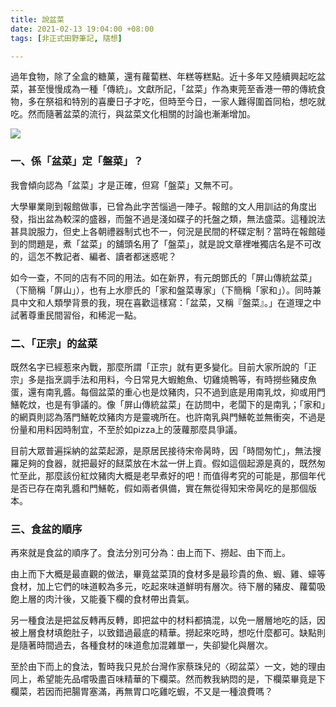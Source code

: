 ```yaml
---
title: 說盆菜
date: 2021-02-13 19:04:00 +08:00
tags: [非正式田野筆記, 隨想]

---
```


過年食物，除了全盒的糖菓，還有蘿蔔糕、年糕等糕點。近十多年又陸續興起吃盆菜，甚至慢慢成為一種「傳統」。文獻所記，「盆菜」作為東莞至香港一帶的傳統食物，多在祭祖和特別的喜慶日子才吃，但時至今日，一家人難得圍首同枱，想吃就吃。然而隨著盆菜的流行，與盆菜文化相關的討論也漸漸增加。  

  
[![](https://1.bp.blogspot.com/-do6vprtUI7g/YCeyFxjCMwI/AAAAAAAAILo/mo2t1SaprBAphnzcEuMUefvZSdi0JMH6gCLcBGAsYHQ/w400-h225/HK_Food_Poon_Choi_Pen_Cai_Big_Bowl_Feast_Cafe_de_Coral.JPG)](https://1.bp.blogspot.com/-do6vprtUI7g/YCeyFxjCMwI/AAAAAAAAILo/mo2t1SaprBAphnzcEuMUefvZSdi0JMH6gCLcBGAsYHQ/s1118/HK%5FFood%5FPoon%5FChoi%5FPen%5FCai%5FBig%5FBowl%5FFeast%5FCafe%5Fde%5FCoral.JPG)

  
### **一、係「盆菜」定「盤菜」？**

  
我會傾向認為「盆菜」才是正確，但寫「盤菜」又無不可。  
  
大學畢業剛到報館做事，已曾為此字苦惱過一陣子。報館的文人用訓詁的角度出發，指出盆為較深的盛器，而盤不過是淺如碟子的托盤之類，無法盛菜。這種說法甚具說服力，但史上各朝禮器制式也不一，何況是民間的杯碟定制？當時在報館碰到的問題是，煮「盆菜」的舖頭名用了「盤菜」，就是說文章裡唯獨店名是不可改的，這怎不教記者、編者、讀者都迷惑呢？  
  
如今一查，不同的店有不同的用法。如在新界，有元朗鄧氏的「屏山傳統盆菜」（下簡稱「屏山」），也有上水廖氏的「家和盤菜專家」（下簡稱「家和」）。同時兼具中文和人類學背景的我，現在喜歡這樣寫：「盆菜，又稱『盤菜』。」在道理之中試著尊重民間習俗，和稀泥一點。  
  
### 二、「正宗」的盆菜

  
既然名字已經惹來內戰，那麼所謂「正宗」就有更多變化。目前大家所說的「正宗」多是指烹調手法和用料，今日常見大蝦鮑魚、切雞燒鴨等，有時撈些豬皮魚蛋，還有南乳醬。每個盆菜的重心也是炆豬肉，只不過到底是用南乳炆，抑或用門鱔乾炆，也是有爭議的。像「屏山傳統盆菜」在訪問中，老闆下的是南乳；「家和」的網頁則認為落門鱔乾炆豬肉方是靈魂所在。也許南乳與門鱔乾並無衝突，不過是份量和用料因時制宜，不至於如pizza上的菠蘿那麼具爭議。  
  
目前大眾普遍採納的盆菜起源，是原居民接待宋帝昺時，因「時間匆忙」，無法搜羅足夠的食器，就把最好的餸菜放在木盆一併上貢。假如這個起源是真的，既然匆忙至此，那麼該份紅炆豬肉大概是老早煮好的吧！而值得考究的可能是，那個年代是否已存在南乳醬和門鱔乾，假如兩者俱備，實在無從得知宋帝昺吃的是那個版本。  
  
### 三、食盆的順序

  
再來就是食盆的順序了。食法分別可分為：由上而下、撈起、由下而上。  
  
由上而下大概是最直觀的做法，畢竟盆菜頂的食材多是最珍貴的魚、蝦、雞、蠔等食材，加上它們的味道較為多元，吃起來味道鮮明有層次。待下層的豬皮、蘿蔔吸飽上層的肉汁後，又能養下欄的食材帶出貴氣。  
  
另一種食法是把盆反轉再反轉，即把盆中的材料都搞混，以免一層層地吃的話，因被上層食材填飽肚子，以致錯過最底的精華。撈起來吃時，想吃什麼都可。缺點則是隨著時間過去，各種食材的味道愈加混雜單一，失卻變化與層次。  
  
至於由下而上的食法，暫時我只見於台灣作家蔡珠兒的〈砌盆菜〉一文，她的理由同上，希望能先品嚐吸盡百味精華的下欄菜。然而教我納悶的是，下欄菜畢竟是下欄菜，若因而把腸胃塞滿，再無胃口吃雞吃蝦，不又是一種浪費嗎？  
  
  
